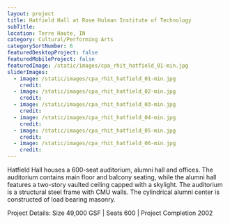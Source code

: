 ```yaml
---
layout: project
title: Hatfield Hall at Rose Hulman Institute of Technology
subTitle:
location: Terre Haute, IN
category: Cultural/Performing Arts
categorySortNumber: 6
featuredDesktopProject: false
featuredMobileProject: false
featuredImage: /static/images/cpa_rhit_hatfield_01-min.jpg
sliderImages:
  - image: /static/images/cpa_rhit_hatfield_01-min.jpg
    credit:
  - image: /static/images/cpa_rhit_hatfield_02-min.jpg
    credit:
  - image: /static/images/cpa_rhit_hatfield_03-min.jpg
    credit:
  - image: /static/images/cpa_rhit_hatfield_04-min.jpg
    credit:
  - image: /static/images/cpa_rhit_hatfield_05-min.jpg
    credit:
  - image: /static/images/cpa_rhit_hatfield_06-min.jpg
    credit:
---
```

Hatfield Hall houses a 600-seat auditorium, alumni hall and offices. The auditorium contains main floor and balcony seating, while the alumni hall features a two-story vaulted ceiling capped with a skylight. The auditorium is a structural steel frame with CMU walls. The cylindrical alumni center is constructed of load bearing masonry.

Project Details: Size 49,000 GSF | Seats 600 | Project Completion 2002

























